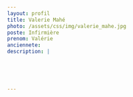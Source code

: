 ```yaml
---
layout: profil
title: Valerie Mahé
photo: /assets/css/img/valerie_mahe.jpg
poste: Infirmière
prenom: Valérie
anciennete: 
description: |
 

  

  
---
```

